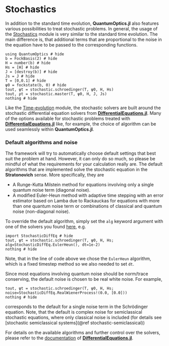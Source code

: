 # Stochastics


In addition to the standard time evolution, **QuantumOptics.jl** also features various possibilities to treat stochastic problems. In general, the usage of the [Stochastics](@ref) module is very similar to the standard time evolution. The main difference is, that additional terms that are proportional to the noise in the equation have to be passed to the corresponding functions.

```@example stochastic-intro
using QuantumOptics # hide
b = FockBasis(2) # hide
H = number(b) # hide
Hs = [H] # hide
J = [destroy(b)] # hide
Js = J # hide
T = [0,0.1] # hide
ψ0 = fockstate(b, 0) # hide
tout, ψt = stochastic.schroedinger(T, ψ0, H, Hs)
tout, ρt = stochastic.master(T, ψ0, H, J, Js)
nothing # hide
```

Like the [Time-evolution](@ref) module, the stochastic solvers are built around the stochastic differential equation solvers from [**DifferentialEquations.jl**](https://github.com/JuliaDiffEq/DifferentialEquations.jl). Many of the options available for stochastic problems treated with [**DifferentialEquations.jl**](https://github.com/JuliaDiffEq/DifferentialEquations.jl) like, for example, the choice of algorithm can be used seamlessly within **QuantumOptics.jl**.


### Default algorithms and noise

The framework will try to automatically choose default settings that best suit the problem at hand. However, it can only do so much, so please be mindful of what the requirements for your calculation really are. The default algorithms that are implemented solve the stochastic equation in the **Stratonovich** sense. More specifically, they are

* A Runge-Kutta Milstein method for equations involving only a single quantum noise term (diagonal noise).
* A modified Euler-Heun method with adaptive time stepping with an error estimator based on Lamba due to Rackauckas for equations with more than one quantum noise term or combinations of classical and quantum noise (non-diagonal noise).

To override the default algorithm, simply set the `alg` keyword argument with one of the solvers you found [here](http://docs.juliadiffeq.org/stable/solvers/sde_solve.html#Full-List-of-Methods-1), e.g.

```@example stochastic-intro
import StochasticDiffEq # hide
tout, ψt = stochastic.schroedinger(T, ψ0, H, Hs; alg=StochasticDiffEq.EulerHeun(), dt=1e-2)
nothing # hide
```

Note, that in the line of code above we chose the `EulerHeun` algorithm, which is a fixed timestep method so we also needed to set `dt`.

Since most equations involving quantum noise should be norm/trace conserving, the default noise is chosen to be real white noise. For example,

```@example stochastic-intro
tout, ψt = stochastic.schroedinger(T, ψ0, H, Hs; noise=StochasticDiffEq.RealWienerProcess!(0.0, [0.0]))
nothing # hide
```

corresponds to the default for a single noise term in the Schrödinger equation. Note, that the default is complex noise for semiclassical stochastic equations, where only classical noise is included (for details see [stochastic semiclassical systems](@ref stochastic-semiclassical))

For details on the available algorithms and further control over the solvers, please refer to the [documentation](http://docs.juliadiffeq.org/stable/) of [**DifferentialEquations.jl**](https://github.com/JuliaDiffEq/DifferentialEquations.jl).
